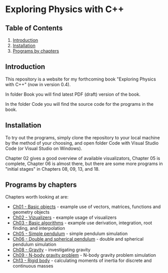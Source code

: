 # Exploring Physics with C++
## Table of Contents
1. [Introduction](#introduction)
2. [Installation](#installation)
3. [Programs by chapters](#Programs_by_chapters)


## Introduction

This repository is a website for my forthcoming book "Exploring Physics with C++" (now in version 0.4).

In folder Book you will find latest PDF (draft) version of the book.

In the folder Code you will find the source code for the programs in the book.

## Installation

To try out the programs, simply clone the repository to your local machine by the method of your choosing, and open folder Code with Visual Studio Code (or Visual Studio on Windows).

Chapter 02 gives a good overview of available visualizators, Chapter 05 is complete, Chapter 06  is almost there, but there are some more programs in "initial stages" in Chapters 08, 09, 13, and 18.

## Programs by chapters

Chapters worth looking at are:

- [Ch01 - Basic objects](/Code/Chapter_01_basic_objects/main_chapter_01.cpp) - example use of vectors, matrices, functions and geometry objects
- [Ch02 - Vizualizers](/Code/Chapter_02_vizualization/main_chapter_02.cpp) - example usage of visualizers
- [Ch03 - Basic algorithms](/Code/Chapter_03_basic_algorithms/main_chapter_02.cpp) - example use derivation, integration, root finding, and interpolation
- [Ch05 - Simple pendulum](/Code/Chapter_05_pendulum/main_chapter_05.cpp) - simple pendulum simulation
- [Ch06 - Double and spherical pendulum](/Code/Chapter_06_double_and_spherical_pendulum/main_chapter_06.cpp) - double and spherical pendulum simulation
- [Ch08 - Gravity](/Code/Chapter_08_gravity/main_chapter_08.cpp) - investigating gravity
- [Ch09 - N-body gravity problem](/Code/Chapter_09_gravity_N_body_problem/main_chapter_09.cpp) - N-body gravity problem simulation
- [Ch13 - Rigid body](/Code/Chapter_13_rigid_body/main_chapter_13.cpp) - calculating moments of inertia for discrete and continuous masses


